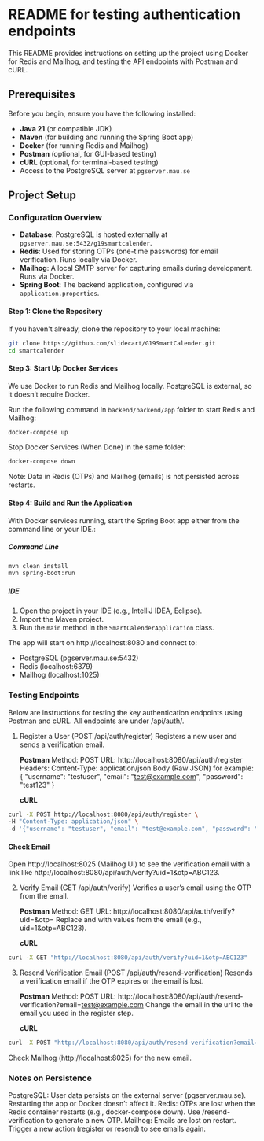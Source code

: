 # README for testing authentication endpoints

This README provides instructions on setting up the project using Docker for Redis and Mailhog, and testing the API endpoints with Postman and cURL.

## Prerequisites

Before you begin, ensure you have the following installed:
- **Java 21** (or compatible JDK)
- **Maven** (for building and running the Spring Boot app)
- **Docker** (for running Redis and Mailhog)
- **Postman** (optional, for GUI-based testing)
- **cURL** (optional, for terminal-based testing)
- Access to the PostgreSQL server at `pgserver.mau.se`

## Project Setup

### Configuration Overview

- **Database**: PostgreSQL is hosted externally at `pgserver.mau.se:5432/g19smartcalender`. 
- **Redis**: Used for storing OTPs (one-time passwords) for email verification. Runs locally via Docker.
- **Mailhog**: A local SMTP server for capturing emails during development. Runs via Docker.
- **Spring Boot**: The backend application, configured via `application.properties`.

#### Step 1: Clone the Repository
If you haven't already, clone the repository to your local machine:
```bash
git clone https://github.com/slidecart/G19SmartCalender.git
cd smartcalender
```

#### Step 3: Start Up Docker Services
We use Docker to run Redis and Mailhog locally. PostgreSQL is external, so it doesn’t require Docker.

Run the following command in `backend/backend/app` folder to start Redis and Mailhog:
```bash
docker-compose up
```

Stop Docker Services (When Done) in the same folder:
```bash
docker-compose down
```
Note: Data in Redis (OTPs) and Mailhog (emails) is not persisted across restarts.

#### Step 4: Build and Run the Application
With Docker services running, start the Spring Boot app either from the command line or your IDE.:

##### Command Line
```bash
mvn clean install
mvn spring-boot:run
```
##### IDE
1. Open the project in your IDE (e.g., IntelliJ IDEA, Eclipse).
2. Import the Maven project.
3. Run the `main` method in the `SmartCalenderApplication` class.

The app will start on http://localhost:8080 and connect to:
- PostgreSQL (pgserver.mau.se:5432)
- Redis (localhost:6379)
- Mailhog (localhost:1025)

### Testing Endpoints
Below are instructions for testing the key authentication endpoints using Postman and cURL. All endpoints are under /api/auth/.

1. Register a User (POST /api/auth/register)
   Registers a new user and sends a verification email.

    **Postman**
Method: POST
URL: http://localhost:8080/api/auth/register
Headers:
Content-Type: application/json
Body (Raw JSON) for example:
   {
   "username": "testuser",
   "email": "test@example.com",
   "password": "test123"
   }

    **cURL**
```bash
curl -X POST http://localhost:8080/api/auth/register \
-H "Content-Type: application/json" \
-d '{"username": "testuser", "email": "test@example.com", "password": "test123"}'
```

#### Check Email
Open http://localhost:8025 (Mailhog UI) to see the verification email with a link like http://localhost:8080/api/auth/verify?uid=1&otp=ABC123.

2. Verify Email (GET /api/auth/verify)
   Verifies a user’s email using the OTP from the email.

    **Postman**
Method: GET
URL: http://localhost:8080/api/auth/verify?uid=<uid>&otp=<otp>
Replace <uid> and <otp> with values from the email (e.g., uid=1&otp=ABC123).

    **cURL**
```bash
curl -X GET "http://localhost:8080/api/auth/verify?uid=1&otp=ABC123"
```

3. Resend Verification Email (POST /api/auth/resend-verification)
   Resends a verification email if the OTP expires or the email is lost.

    **Postman**
Method: POST
URL: http://localhost:8080/api/auth/resend-verification?email=test@example.com
Change the email in the url to the email you used in the register step.

    **cURL**
```bash
curl -X POST "http://localhost:8080/api/auth/resend-verification?email=test@example.com"
```

Check Mailhog (http://localhost:8025) for the new email.

### Notes on Persistence
PostgreSQL: User data persists on the external server (pgserver.mau.se). Restarting the app or Docker doesn’t affect it.
Redis: OTPs are lost when the Redis container restarts (e.g., docker-compose down). Use /resend-verification to generate a new OTP.
Mailhog: Emails are lost on restart. Trigger a new action (register or resend) to see emails again.


